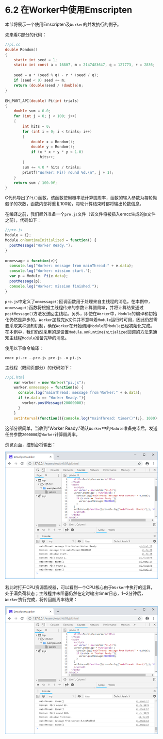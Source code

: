 # 6.2 在Worker中使用Emscripten

本节将展示一个使用Emscripten及`Worker`的并发执行的例子。

先来看C部分的代码：

```c
//pi.cc
double Rondom()
{
	static int seed = 1;
	static int const a = 16807, m = 2147483647, q = 127773, r = 2836;

	seed = a * (seed % q) - r * (seed / q);
	if (seed < 0) seed += m;
	return (double)seed / (double)m;
}

EM_PORT_API(double) Pi(int trials)
{
	double sum = 0.0;
	for (int j = 0; j < 100; j++)
	{
		int hits = 0;
		for (int i = 0; i < trials; i++)
		{
			double x = Rondom();
			double y = Rondom();
			if (x * x + y * y < 1.0)
				hits++;
		}
		sum += 4.0 * hits / trials;
		printf("Worker: Pi() round %d.\n", j + 1);
	}
	return sum / 100.0f;
}
```

C代码导出了`Pi()`函数，该函数使用概率法计算圆周率，函数的输入参数为每轮抛骰子的次数，函数内部将重复100轮，每轮计算结束时都将输出轮数信息。

在编译之前，我们额外准备一个`pre.js`文件（该文件将被插入emcc生成的js文件之前），代码如下：

```js
//pre.js
Module = {};
Module.onRuntimeInitialized = function() {
  postMessage("Worker Ready.");
}

onmessage = function(e){
  console.log("Worker: message from mainThread:" + e.data);
  console.log("Worker: mission start.");
  var p = Module._Pi(e.data);
  postMessage(p);
  console.log("Worker: mission finished.");
}
```

`pre.js`中定义了`onmessage()`回调函数用于处理来自主线程的消息。在本例中，`onmessage()`函数将根据主线程传来的参数计算圆周率，并将计算结果通过`postMessage()`方法发送回主线程。另外，即使在`Worker`中，`Module`的编译和初始化仍然是异步的，`Worker`加载完js文件并不意味着`Module`运行时可用，因此仍然需要采取某种通知机制，确保`Worker`在开始调用`Module`前`Module`已经初始化完成。在本例中，我们仍然采用的是设置`Module.onRuntimeInitialized`回调的方法来通知主线程`Module`准备完毕的消息。

使用以下命令编译：

```
emcc pi.cc --pre-js pre.js -o pi.js
```

主线程（既网页部分）的代码如下：

```js
//pi.html
    var worker = new Worker("pi.js");
    worker.onmessage = function(e) {
      console.log("mainThread: message from Worker:" + e.data);
	  if (e.data == "Worker Ready."){
		worker.postMessage(20000000);
	  }
    }
	setInterval(function(){console.log("mainThread: timer()");}, 1000);
```

这部分很简单，当收到"Worker Ready."确认`Worker`中的`Module`准备完毕后，发送任务参数`2000000`给`Worker`计算圆周率。

浏览页面，控制台将输出：

![](images/02-pi-start.png)

若此时打开CPU资源监视器，可以看到一个CPU核心由于`Worker`中执行的运算，处于满负荷状态；主线程并未阻塞仍然在定时输出timer日志，1~2分钟后，`Worker`执行完成，将传回圆周率结果：

![](images/02-pi-end.png)
